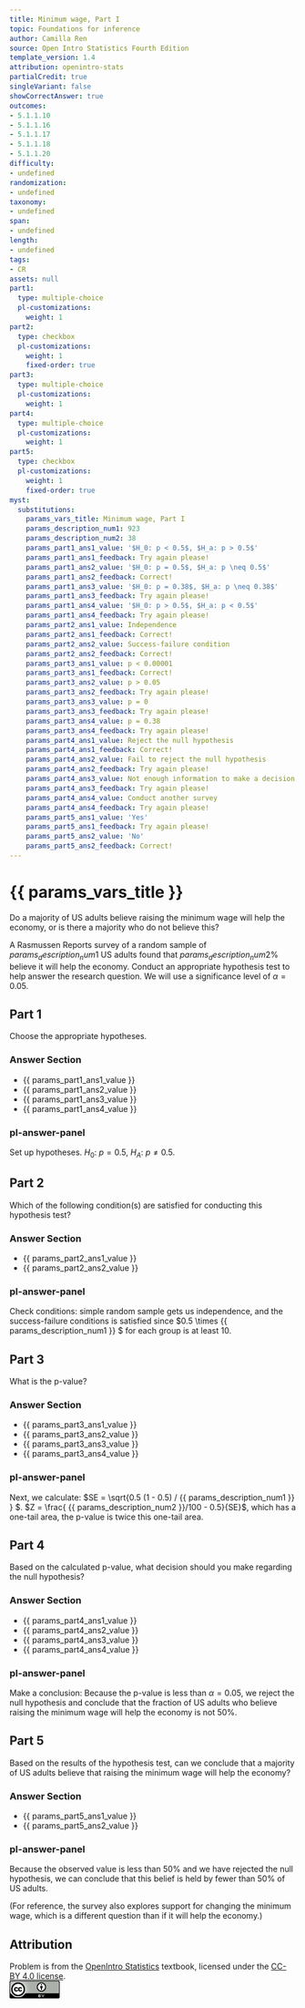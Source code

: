 ```yaml
---
title: Minimum wage, Part I
topic: Foundations for inference
author: Camilla Ren
source: Open Intro Statistics Fourth Edition
template_version: 1.4
attribution: openintro-stats
partialCredit: true
singleVariant: false
showCorrectAnswer: true
outcomes:
- 5.1.1.10
- 5.1.1.16
- 5.1.1.17
- 5.1.1.18
- 5.1.1.20
difficulty:
- undefined
randomization:
- undefined
taxonomy:
- undefined
span:
- undefined
length:
- undefined
tags:
- CR
assets: null
part1:
  type: multiple-choice
  pl-customizations:
    weight: 1
part2:
  type: checkbox
  pl-customizations:
    weight: 1
    fixed-order: true
part3:
  type: multiple-choice
  pl-customizations:
    weight: 1
part4:
  type: multiple-choice
  pl-customizations:
    weight: 1
part5:
  type: checkbox
  pl-customizations:
    weight: 1
    fixed-order: true
myst:
  substitutions:
    params_vars_title: Minimum wage, Part I
    params_description_num1: 923
    params_description_num2: 38
    params_part1_ans1_value: '$H_0: p < 0.5$, $H_a: p > 0.5$'
    params_part1_ans1_feedback: Try again please!
    params_part1_ans2_value: '$H_0: p = 0.5$, $H_a: p \neq 0.5$'
    params_part1_ans2_feedback: Correct!
    params_part1_ans3_value: '$H_0: p = 0.38$, $H_a: p \neq 0.38$'
    params_part1_ans3_feedback: Try again please!
    params_part1_ans4_value: '$H_0: p > 0.5$, $H_a: p < 0.5$'
    params_part1_ans4_feedback: Try again please!
    params_part2_ans1_value: Independence
    params_part2_ans1_feedback: Correct!
    params_part2_ans2_value: Success-failure condition
    params_part2_ans2_feedback: Correct!
    params_part3_ans1_value: p < 0.00001
    params_part3_ans1_feedback: Correct!
    params_part3_ans2_value: p > 0.05
    params_part3_ans2_feedback: Try again please!
    params_part3_ans3_value: p = 0
    params_part3_ans3_feedback: Try again please!
    params_part3_ans4_value: p = 0.38
    params_part3_ans4_feedback: Try again please!
    params_part4_ans1_value: Reject the null hypothesis
    params_part4_ans1_feedback: Correct!
    params_part4_ans2_value: Fail to reject the null hypothesis
    params_part4_ans2_feedback: Try again please!
    params_part4_ans3_value: Not enough information to make a decision
    params_part4_ans3_feedback: Try again please!
    params_part4_ans4_value: Conduct another survey
    params_part4_ans4_feedback: Try again please!
    params_part5_ans1_value: 'Yes'
    params_part5_ans1_feedback: Try again please!
    params_part5_ans2_value: 'No'
    params_part5_ans2_feedback: Correct!
---
```

# {{ params_vars_title }}
Do a majority of US adults believe raising the minimum wage will help the economy, or is there a majority who do not believe this?

A Rasmussen Reports survey of a random sample of ${{ params_description_num1 }}$ US adults found that ${{ params_description_num2 }}$% believe it will help the economy. Conduct an appropriate hypothesis test to help answer the research question. We will use a significance level of $\alpha = 0.05$.

## Part 1

Choose the appropriate hypotheses.

### Answer Section

- {{ params_part1_ans1_value }}
- {{ params_part1_ans2_value }}
- {{ params_part1_ans3_value }}
- {{ params_part1_ans4_value }}

### pl-answer-panel

Set up hypotheses. $H_0$: $p = 0.5$, $H_A$: $p \neq 0.5$.

## Part 2

Which of the following condition(s) are satisfied for conducting this hypothesis test?

### Answer Section

- {{ params_part2_ans1_value }}
- {{ params_part2_ans2_value }}

### pl-answer-panel

Check conditions: simple random sample gets us independence, and the success-failure conditions is satisfied since $0.5 \times {{ params_description_num1 }} $ for each group is at least 10.

## Part 3

What is the p-value?

### Answer Section

- {{ params_part3_ans1_value }}
- {{ params_part3_ans2_value }}
- {{ params_part3_ans3_value }}
- {{ params_part3_ans4_value }}

### pl-answer-panel

Next, we calculate: $SE = \sqrt{0.5 (1 - 0.5) / {{ params_description_num1 }} } $. $Z = \frac{ {{ params_description_num2 }}/100 - 0.5}{SE}$, which has a one-tail area, the p-value is twice this one-tail area.

## Part 4

Based on the calculated p-value, what decision should you make regarding the null hypothesis?

### Answer Section

- {{ params_part4_ans1_value }}
- {{ params_part4_ans2_value }}
- {{ params_part4_ans3_value }}
- {{ params_part4_ans4_value }}

### pl-answer-panel

Make a conclusion: Because the p-value is less than $\alpha = 0.05$, we reject the null hypothesis and conclude that the fraction of US adults who believe raising the minimum wage will help the economy is not 50%.

## Part 5

Based on the results of the hypothesis test, can we conclude that a majority of US adults believe that raising the minimum wage will help the economy?

### Answer Section

- {{ params_part5_ans1_value }}
- {{ params_part5_ans2_value }}

### pl-answer-panel

Because the observed value is less than 50% and we have rejected the null hypothesis, we can conclude that this belief is held by fewer than 50% of US adults.

(For reference, the survey also explores support for changing the minimum wage, which is a different
question than if it will help the economy.)

## Attribution

Problem is from the [OpenIntro Statistics](https://openintro.org/book/os/) textbook, licensed under the [CC-BY 4.0 license](https://creativecommons.org/licenses/by/4.0/).<br>![Image representing the Creative Commons 4.0 BY license.](https://raw.githubusercontent.com/firasm/bits/master/by.png)